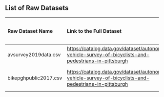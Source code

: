 ## List of Raw Datasets


| Raw Dataset Name | Link to the Full Dataset   | Full Dataset Size (KB)  | Link to Report |
|:---|:---|:---|:---|
| avsurvey2019data.csv |https://catalog.data.gov/dataset/autonomous-vehicle-survey-of-bicyclists-and-pedestrians-in-pittsburgh | 141 |https://github.com/CMU-SoftwareDesignforDS-Team/AutoVehicles/blob/main/Docs/Data_Report/DataSummaryReport_2019Survey.md |
| bikepghpublic2017.csv |https://catalog.data.gov/dataset/autonomous-vehicle-survey-of-bicyclists-and-pedestrians-in-pittsburgh | 162 |[[https://github.com/CMU-SoftwareDesignforDS-Team/AutoVehicles/blob/main/Docs/Data_Report/DataSummaryReport_2019Survey.md](https://github.com/CMU-SoftwareDesignforDS-Team/AutoVehicles/blob/main/Code/Data_Acquisition_and_Understanding/bikepghpublic2017_EDA.ipynb)]|


